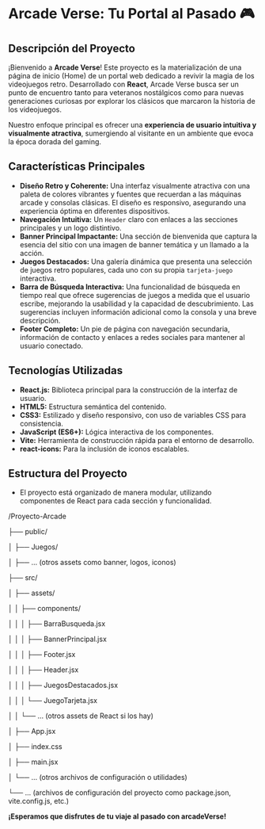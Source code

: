 # Arcade Verse: Tu Portal al Pasado 🎮

## Descripción del Proyecto

¡Bienvenido a **Arcade Verse**! Este proyecto es la materialización de una página de inicio (Home) de un portal web dedicado a revivir la magia de los videojuegos retro. Desarrollado con **React**, Arcade Verse busca ser un punto de encuentro tanto para veteranos nostálgicos como para nuevas generaciones curiosas por explorar los clásicos que marcaron la historia de los videojuegos.

Nuestro enfoque principal es ofrecer una **experiencia de usuario intuitiva y visualmente atractiva**, sumergiendo al visitante en un ambiente que evoca la época dorada del gaming.

## Características Principales

* **Diseño Retro y Coherente:** Una interfaz visualmente atractiva con una paleta de colores vibrantes y fuentes que recuerdan a las máquinas arcade y consolas clásicas. El diseño es responsivo, asegurando una experiencia óptima en diferentes dispositivos.
* **Navegación Intuitiva:** Un `Header` claro con enlaces a las secciones principales y un logo distintivo.
* **Banner Principal Impactante:** Una sección de bienvenida que captura la esencia del sitio con una imagen de banner temática y un llamado a la acción.
* **Juegos Destacados:** Una galería dinámica que presenta una selección de juegos retro populares, cada uno con su propia `tarjeta-juego` interactiva.
* **Barra de Búsqueda Interactiva:** Una funcionalidad de búsqueda en tiempo real que ofrece sugerencias de juegos a medida que el usuario escribe, mejorando la usabilidad y la capacidad de descubrimiento. Las sugerencias incluyen información adicional como la consola y una breve descripción.
* **Footer Completo:** Un pie de página con navegación secundaria, información de contacto y enlaces a redes sociales para mantener al usuario conectado.

## Tecnologías Utilizadas

* **React.js:** Biblioteca principal para la construcción de la interfaz de usuario.
* **HTML5:** Estructura semántica del contenido.
* **CSS3:** Estilizado y diseño responsivo, con uso de variables CSS para consistencia.
* **JavaScript (ES6+):** Lógica interactiva de los componentes.
* **Vite:** Herramienta de construcción rápida para el entorno de desarrollo.
* **react-icons:** Para la inclusión de iconos escalables.

## Estructura del Proyecto

* El proyecto está organizado de manera modular, utilizando componentes de React para cada sección y funcionalidad.

/Proyecto-Arcade

├── public/

│   ├── Juegos/             

│   ├── ... (otros assets como banner, logos, iconos)

├── src/

│   ├── assets/

│   │   ├── components/     

│   │   │   ├── BarraBusqueda.jsx

│   │   │   ├── BannerPrincipal.jsx

│   │   │   ├── Footer.jsx

│   │   │   ├── Header.jsx

│   │   │   ├── JuegosDestacados.jsx

│   │   │   └── JuegoTarjeta.jsx

│   │   └── ... (otros assets de React si los hay)

│   ├── App.jsx             

│   ├── index.css           

│   ├── main.jsx            

│   └── ... (otros archivos de configuración o utilidades)

└── ... (archivos de configuración del proyecto como package.json, vite.config.js, etc.)

**¡Esperamos que disfrutes de tu viaje al pasado con arcadeVerse!**
